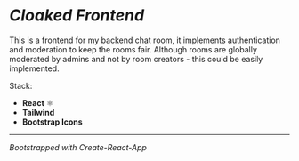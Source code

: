 # *Cloaked Frontend*
This is a frontend for my backend chat room, it implements authentication and moderation to keep the rooms fair.
Although rooms are globally moderated by admins and not by room creators - this could be easily implemented.

Stack:
 - **React** ⚛
 - **Tailwind** 
 - **Bootstrap Icons**
---
*Bootstrapped with Create-React-App*
